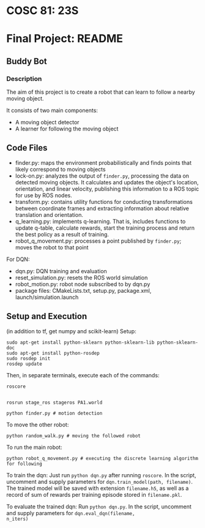 # COSC 81: 23S
# Final Project: README
## Buddy Bot
### Description

The aim of this project is to create a robot that can learn to follow a nearby moving object.

It consists of two main components:
* A moving object detector
* A learner for following the moving object

## Code Files
* finder.py: maps the environment probabilistically and finds points that likely correspond to moving
objects
* lock-on.py: analyzes the output of `finder.py`, processing the data on detected moving objects. It calculates and updates the object's location, orientation, and linear velocity, publishing this information to a ROS topic for use by ROS nodes.
* transform.py: contains utility functions for conducting transformations between coordinate frames
and extracting information about relative translation and orientation.
* q_learning.py: implements q-learning. That is, includes functions to update q-table, calculate rewards,
start the training process and return the best policy as a result of training.
* robot_q_movement.py: processes a point published by `finder.py`; moves the robot to that point

For DQN:  
* dqn.py: DQN training and evaluation
* reset_simulation.py: resets the ROS world simulation
* robot_motion.py: robot node subscribed to by dqn.py
* package files: CMakeLists.txt, setup.py, package.xml, launch/simulation.launch


## Setup and Execution
(in addition to tf, get numpy and scikit-learn)
Setup:
```
sudo apt-get install python-sklearn python-sklearn-lib python-sklearn-doc
sudo apt-get install python-rosdep
sudo rosdep init
rosdep update
```

Then, in separate terminals, execute each of the commands:
```
roscore
```
```

rosrun stage_ros stageros PA1.world
```
```
python finder.py # motion detection
```
To move the other robot:
```
python random_walk.py # moving the followed robot
```
To run the main robot:
```
python robot_q_movement.py # executing the discrete learning algorithm for following
```

To train the dqn: Just run <code>python dqn.py</code> after running <code>roscore</code>. In the script, uncomment and supply parameters for <code>dqn.train_model(path, filename)</code>.
The trained model will be saved with extension <code>filename.h5</code>, as well as a record of sum of rewards per training episode stored in <code>filename.pkl</code>.

To evaluate the trained dqn: Run <code>python dqn.py</code>. In the script, uncomment and supply parameters for <code>dqn.eval_dqn(filename, n_iters)</code>

